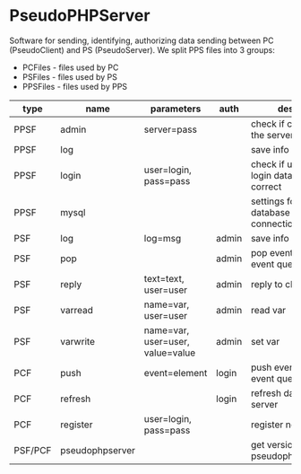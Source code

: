 # PseudoPHPServer
Software for sending, identifying, authorizing data sending between PC (PseudoClient) and PS (PseudoServer).
We split PPS files into 3 groups:
- PCFiles - files used by PC
- PSFiles - files used by PS
- PPSFiles - files used by PPS

|type   |name           |parameters                      |auth |desc                                 |
|-------|---------------|--------------------------------|-----|-------------------------------------|
|PPSF   |admin          |server=pass                     |     |check if caller is the server        |
|PPSF   |log            |                                |     |save info in log                     |
|PPSF   |login          |user=login, pass=pass           |     |check if user's login data is correct|
|PPSF   |mysql          |                                |     |settings for database connection     |
|PSF    |log            |log=msg                         |admin|save info in log                     |
|PSF    |pop            |                                |admin|pop event from event queue           |
|PSF    |reply          |text=text, user=user            |admin|reply to client                      |
|PSF    |varread        |name=var, user=user             |admin|read var                             |
|PSF    |varwrite       |name=var, user=user, value=value|admin|set var                              |
|PCF    |push           |event=element                   |login|push event to event queue            |
|PCF    |refresh        |                                |login|refresh data from server             |
|PCF    |register       |user=login, pass=pass           |     |register new user                    |
|PSF/PCF|pseudophpserver|                                |     |get version of pseudophpserver       |
